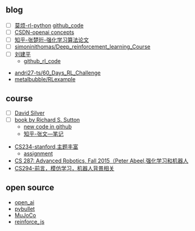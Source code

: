 ## blog

- [ ] [莫烦-rl-python](https://morvanzhou.github.io/tutorials/machine-learning/reinforcement-learning/)
     [github_code](https://github.com/MorvanZhou/Reinforcement-learning-with-tensorflow)
- [ ] [CSDN-openai concepts](https://blog.csdn.net/p312011150/article/details/80826704)
- [ ] [知乎-张楚珩-强化学习算法论文](https://zhuanlan.zhihu.com/p/46600521)
- [ ] [simoninithomas/Deep_reinforcement_learning_Course](https://github.com/simoninithomas/Deep_reinforcement_learning_Course)
- [ ] [刘建平](https://www.cnblogs.com/pinard/category/1254674.html)
    - [github_rl_code](https://github.com/ljpzzz/machinelearning/tree/master/reinforcement-learning)
- [andri27-ts/60_Days_RL_Challenge](https://github.com/andri27-ts/60_Days_RL_Challenge)
- [metalbubble/RLexample](https://github.com/metalbubble/RLexample)



## course

- [ ] [David Silver](http://www0.cs.ucl.ac.uk/staff/D.Silver/web/Teaching.html)
- [ ] [book by Richard S. Sutton](http://incompleteideas.net/sutton/book/the-book-2nd.html)
    - [new code in github](https://github.com/ShangtongZhang/reinforcement-learning-an-introduction)
    - [知乎-张文—笔记](https://zhuanlan.zhihu.com/p/60973392)
- [CS234-stanford,主题丰富](http://web.stanford.edu/class/cs234/index.html)
    - [assignment](http://web.stanford.edu/class/cs234/assignments.html)
- [CS 287: Advanced Robotics, Fall 2015（Peter Abeel,强化学习和机器人](https://people.eecs.berkeley.edu/~pabbeel/cs287-fa15/#syllabus)
- [CS294-前言，模仿学习，机器人背景相关](http://rail.eecs.berkeley.edu/deeprlcourse/)

## open source

- [open_ai](https://openai.com/progress/)
- [pybullet](https://pybullet.org/wordpress/)
- [MuJoCo](http://www.mujoco.org/)
- [reinforce_js](https://cs.stanford.edu/people/karpathy/reinforcejs/)
